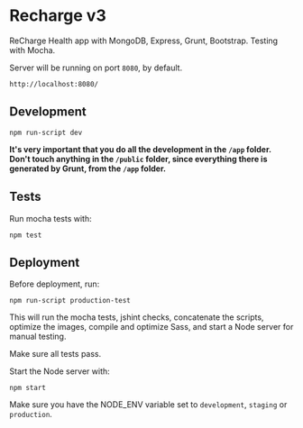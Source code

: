 Recharge v3
===========

ReCharge Health app with MongoDB, Express, Grunt, Bootstrap. Testing with Mocha.

Server will be running on port `8080`, by default.

	http://localhost:8080/

## Development

	npm run-script dev

**It's very important that you do all the development in the `/app` folder. Don't touch anything in the `/public` folder, since everything there is generated by Grunt, from the `/app` folder.**


## Tests

Run mocha tests with:

	npm test


## Deployment

Before deployment, run:

	npm run-script production-test

This will run the mocha tests, jshint checks, concatenate the scripts, optimize the images, compile and optimize Sass, and start a Node server for manual testing.

Make sure all tests pass.

Start the Node server with:

	npm start

Make sure you have the NODE_ENV variable set to `development`, `staging` or `production`.


